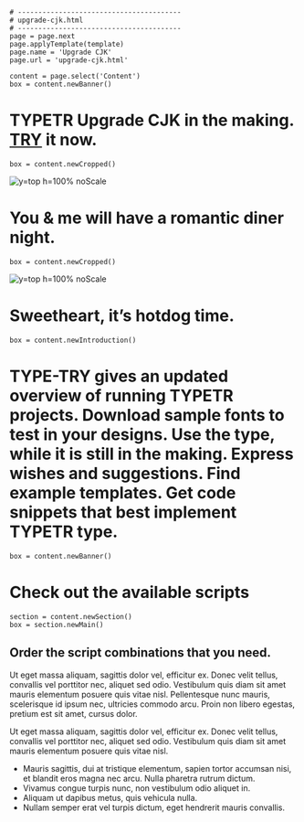 ~~~
# ----------------------------------------
# upgrade-cjk.html
# ----------------------------------------
page = page.next
page.applyTemplate(template)  
page.name = 'Upgrade CJK'
page.url = 'upgrade-cjk.html'

content = page.select('Content')
box = content.newBanner()
~~~
# <span class="c2sc">TYPETR</span> Upgrade CJK in the making. [TRY](downloads/UpgradeCJK_Try.zip) it now.

~~~
box = content.newCropped()
~~~
![y=top h=100% noScale](images/IMG_4664.JPG)

# You & me will have a romantic diner night.

~~~
box = content.newCropped()
~~~
![y=top h=100% noScale](images/IMG_4609.JPG)

# Sweetheart, it’s hotdog time.

~~~
box = content.newIntroduction()
~~~

# TYPE-TRY gives an updated overview of running TYPETR projects. Download sample fonts to test in your designs. Use the type, while it is still in the making. Express wishes and suggestions. Find example templates. Get code snippets that best implement TYPETR type.

~~~
box = content.newBanner()
~~~
# Check out the available scripts

~~~
section = content.newSection()
box = section.newMain()
~~~
## Order the script combinations that you need.

Ut eget massa aliquam, sagittis dolor vel, efficitur ex. Donec velit tellus, convallis vel porttitor nec, aliquet sed odio. Vestibulum quis diam sit amet mauris elementum posuere quis vitae nisl. Pellentesque nunc mauris, scelerisque id ipsum nec, ultricies commodo arcu. Proin non libero egestas, pretium est sit amet, cursus dolor. 

Ut eget massa aliquam, sagittis dolor vel, efficitur ex. Donec velit tellus, convallis vel porttitor nec, aliquet sed odio. Vestibulum quis diam sit amet mauris elementum posuere quis vitae nisl. 

* Mauris sagittis, dui at tristique elementum, sapien tortor accumsan nisi, et blandit eros magna nec arcu. Nulla pharetra rutrum dictum. 
* Vivamus congue turpis nunc, non vestibulum odio aliquet in. 
* Aliquam ut dapibus metus, quis vehicula nulla. 
* Nullam semper erat vel turpis dictum, eget hendrerit mauris convallis.



